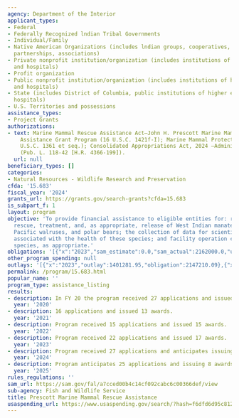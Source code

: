 ```yaml
---
agency: Department of the Interior
applicant_types:
- Federal
- Federally Recognized lndian Tribal Governments
- Individual/Family
- Native American Organizations (includes lndian groups, cooperatives, corporations,
  partnerships, associations)
- Private nonprofit institution/organization (includes institutions of higher education
  and hospitals)
- Profit organization
- Public nonprofit institution/organization (includes institutions of higher education
  and hospitals)
- State (includes District of Columbia, public institutions of higher education and
  hospitals)
- U.S. Territories and possessions
assistance_types:
- Project Grants
authorizations:
- text: Marine Mammal Rescue Assistance Act—John H. Prescott Marine Mammal Rescue
    Assistance Grant Program (16 U.S.C. 1421f-I); Marine Mammal Protection Act (16
    U.S.C. 1361 et seq.); Consolidated Appropriations Act, 2024 —Administrative Provisions
    (Pub. L. 118-42 [H.R. 4366-199]).
  url: null
beneficiary_types: []
categories:
- Natural Resources - Wildlife Research and Preservation
cfda: '15.683'
fiscal_year: '2024'
grants_url: https://grants.gov/search-grants?cfda=15.683
is_subpart_f: 1
layout: program
objective: 'To provide financial assistance to eligible entities for: response, recovery,
  rescue, treatment, and, as appropriate, release of West Indian manatees, sea otters,
  Pacific walruses, and polar bears; the collection of data for scientific research
  associated with the health of these species; and facility operation costs for these
  species, as appropriate.'
obligations: '[{"x":"2023","sam_estimate":0.0,"sam_actual":2162000.0,"usa_spending_actual":2161015.5},{"x":"2024","sam_estimate":0.0,"sam_actual":2162000.0,"usa_spending_actual":2380159.58},{"x":"2025","sam_estimate":0.0,"sam_actual":1119999.0,"usa_spending_actual":0.0}]'
other_program_spending: null
outlays: '[{"x":"2023","outlay":1401281.95,"obligation":2147210.09},{"x":"2024","outlay":189905.49,"obligation":2427422.55},{"x":"2025","outlay":0.0,"obligation":0.0}]'
permalink: /program/15.683.html
popular_name: ''
program_type: assistance_listing
results:
- description: In FY 20 the program received 27 applications and issued 25 awards.
  year: '2020'
- description: 16 applications and issued 13 awards.
  year: '2021'
- description: Program received 15 applications and issued 15 awards.
  year: '2022'
- description: Program received 22 applications and issued 17 awards.
  year: '2023'
- description: Program received 27 applications and anticipates issuing 15 awards
  year: '2024'
- description: Program anticipates 25 applications and issuing 8 awards
  year: '2025'
rules_regulations: ''
sam_url: https://sam.gov/fal/a7cced00b4c14cf092cabc6c00366def/view
sub-agency: Fish and Wildlife Service
title: Prescott Marine Mammal Rescue Assistance
usaspending_url: https://www.usaspending.gov/search/?hash=f6dfd6d95c812dce880dac5b7635f7f3
---
```

